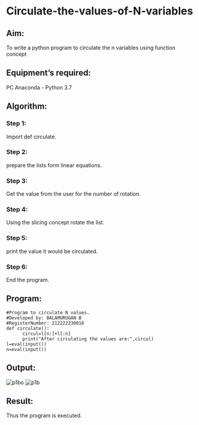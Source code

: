 # Circulate-the-values-of-N-variables
## Aim:
To write a python program to circulate the n variables using function concept
## Equipment’s required:
PC
Anaconda - Python 3.7
## Algorithm: 
### Step 1: 
Import def circulate.
### Step 2: 
prepare the lists form linear equations.
### Step 3: 
Get the value from the user for the number of rotation.
### Step 4: 
Using the slicing concept rotate the list.
### Step 5: 
print the value it would be circulated.
### Step 6: 
End the program.
## Program:
```
#Program to circulate N values.
#Developed by: BALAMURUGAN B
#RegisterNumber: 212222230016
def circulate():
      circul=l[n:]+l[:n]
      print("After circulating the values are:",circul)
l=eval(input())
n=eval(input())
```

## Output:
![p1bo](https://github.com/BALA291/Circulate-the-values-of-N-variables/assets/120717501/36aca1a5-1787-4b28-a3c5-dd1b3c9d041e)
![p1b](https://github.com/BALA291/Circulate-the-values-of-N-variables/assets/120717501/4dd11223-8300-4591-930c-ce7555d7e1f3)

## Result:
Thus the program is executed.
